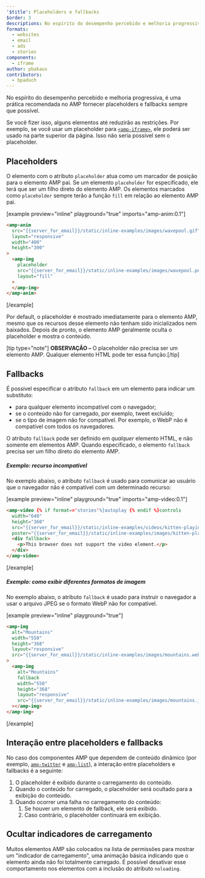 ```yaml
---
'$title': Placeholders e fallbacks
$order: 3
descriptions: No espírito do desempenho percebido e melhoria progressiva, é uma prática recomendada no AMP fornecer placeholders e fallbacks sempre que possível.
formats:
  - websites
  - email
  - ads
  - stories
components:
  - iframe
author: pbakaus
contributors:
  - bpaduch
---
```


No espírito do desempenho percebido e melhoria progressiva, é uma prática recomendada no AMP fornecer placeholders e fallbacks sempre que possível.

Se você fizer isso, alguns elementos até reduzirão as restrições. Por exemplo, se você usar um placeholder para [`<amp-iframe>`](../../../../documentation/components/reference/amp-iframe.md#iframe-with-placeholder), ele poderá ser usado na parte superior da página. Isso não seria possível sem o placeholder.

## Placeholders

O elemento com o atributo `placeholder` atua como um marcador de posição para o elemento AMP pai. Se um elemento `placeholder` for especificado, ele terá que ser um filho direto do elemento AMP. Os elementos marcados como `placeholder` sempre terão a função `fill` em relação ao elemento AMP pai.

[example preview="inline" playground="true" imports="amp-anim:0.1"]

```html
<amp-anim
  src="{{server_for_email}}/static/inline-examples/images/wavepool.gif"
  layout="responsive"
  width="400"
  height="300"
>
  <amp-img
    placeholder
    src="{{server_for_email}}/static/inline-examples/images/wavepool.png"
    layout="fill"
  >
  </amp-img>
</amp-anim>
```

[/example]

Por default, o placeholder é mostrado imediatamente para o elemento AMP, mesmo que os recursos desse elemento não tenham sido inicializados nem baixados. Depois de pronto, o elemento AMP geralmente oculta o placeholder e mostra o conteúdo.

[tip type="note"] <strong>OBSERVAÇÃO –</strong> O placeholder não precisa ser um elemento AMP. Qualquer elemento HTML pode ter essa função.[/tip]

## Fallbacks <a name="fallbacks"></a>

É possível especificar o atributo `fallback` em um elemento para indicar um substituto:

- para qualquer elemento incompatível com o navegador;
- se o conteúdo não for carregado, por exemplo, tweet excluído;
- se o tipo de imagem não for compatível. Por exemplo, o WebP não é compatível com todos os navegadores.

O atributo `fallback` pode ser definido em _qualquer_ elemento HTML, e não somente em elementos AMP. Quando especificado, o elemento `fallback` precisa ser um filho direto do elemento AMP.

##### Exemplo: recurso incompatível

No exemplo abaixo, o atributo `fallback` é usado para comunicar ao usuário que o navegador não é compatível com um determinado recurso:

[example preview="inline" playground="true" imports="amp-video:0.1"]

```html
<amp-video {% if format=='stories'%}autoplay {% endif %}controls
  width="640"
  height="360"
  src="{{server_for_email}}/static/inline-examples/videos/kitten-playing.mp4"
  poster="{{server_for_email}}/static/inline-examples/images/kitten-playing.png">
  <div fallback>
    <p>This browser does not support the video element.</p>
  </div>
</amp-video>
```

[/example]

##### Exemplo: como exibir diferentes formatos de imagem

No exemplo abaixo, o atributo `fallback` é usado para instruir o navegador a usar o arquivo JPEG se o formato WebP não for compatível.

[example preview="inline" playground="true"]

```html
<amp-img
  alt="Mountains"
  width="550"
  height="368"
  layout="responsive"
  src="{{server_for_email}}/static/inline-examples/images/mountains.webp"
>
  <amp-img
    alt="Mountains"
    fallback
    width="550"
    height="368"
    layout="responsive"
    src="{{server_for_email}}/static/inline-examples/images/mountains.jpg"
  ></amp-img>
</amp-img>
```

[/example]

## Interação entre placeholders e fallbacks

No caso dos componentes AMP que dependem de conteúdo dinâmico (por exemplo, [`amp-twitter`](../../../../documentation/components/reference/amp-twitter.md) e [`amp-list`](../../../../documentation/components/reference/amp-list.md)), a interação entre placeholders e fallbacks é a seguinte:

<ol>
  <li>O placeholder é exibido durante o carregamento do conteúdo.</li>
  <li>Quando o conteúdo for carregado, o placeholder será ocultado para a exibição do conteúdo.</li>
  <li>Quando ocorrer uma falha no carregamento do conteúdo:     <ol>       <li>Se houver um elemento de fallback, ele será exibido.</li>       <li>Caso contrário, o placeholder continuará em exibição.</li>     </ol>
</li>
</ol>

## Ocultar indicadores de carregamento

Muitos elementos AMP são colocados na lista de permissões para mostrar um "indicador de carregamento", uma animação básica indicando que o elemento ainda não foi totalmente carregado. É possível desativar esse comportamento nos elementos com a inclusão do atributo `noloading`.
